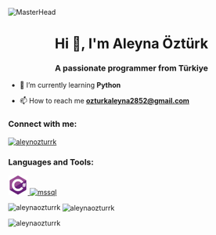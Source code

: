 ![MasterHead](https://media.licdn.com/dms/image/v2/D4D03AQEPMu63Glg65A/profile-displayphoto-shrink_400_400/B4DZOsYWyUHYAg-/0/1733763887659?e=1741824000&v=beta&t=oJ3ip6MZroid1RhluPc8gDHMcMkxjN6EMSjxoDM0ZTs)


<h1 align="center">Hi 👋, I'm Aleyna Öztürk</h1>
<h3 align="center">A passionate programmer from Türkiye</h3>

- 🌱 I’m currently learning **Python**

- 📫 How to reach me **ozturkaleyna2852@gmail.com**

<h3 align="left">Connect with me:</h3>
<p align="left">
<a href="https://instagram.com/aleynozturrk" target="blank"><img align="center" src="https://raw.githubusercontent.com/rahuldkjain/github-profile-readme-generator/master/src/images/icons/Social/instagram.svg" alt="aleynozturrk" height="30" width="40" /></a>
</p>

<h3 align="left">Languages and Tools:</h3>
<p align="left"> <a href="https://www.w3schools.com/cs/" target="_blank" rel="noreferrer"> <img src="https://raw.githubusercontent.com/devicons/devicon/master/icons/csharp/csharp-original.svg" alt="csharp" width="40" height="40"/> </a> <a href="https://www.microsoft.com/en-us/sql-server" target="_blank" rel="noreferrer"> <img src="https://www.svgrepo.com/show/303229/microsoft-sql-server-logo.svg" alt="mssql" width="40" height="40"/> </a> </p>

<p><img align="left" src="https://github-readme-stats.vercel.app/api/top-langs?username=aleynaozturrk&show_icons=true&locale=en&layout=compact" alt="aleynaozturrk" /></p>

<p>&nbsp;<img align="center" src="https://github-readme-stats.vercel.app/api?username=aleynaozturrk&show_icons=true&locale=en" alt="aleynaozturrk" /></p>


<p align="left"> <img src="https://komarev.com/ghpvc/?username=aleynaozturrk&label=Profile%20views&color=0e75b6&style=flat" alt="aleynaozturrk" /> </p>
